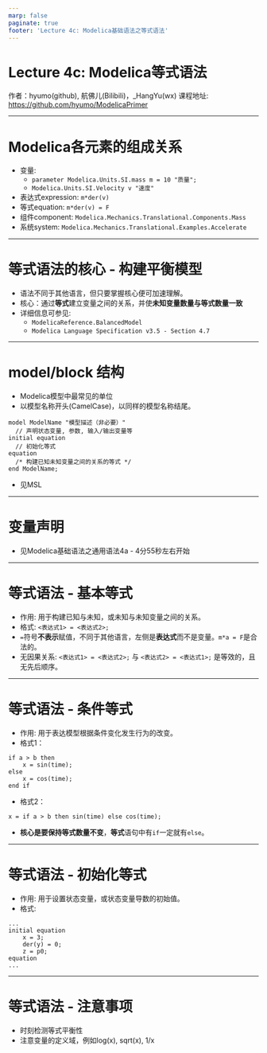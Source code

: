 ```yaml
---
marp: false
paginate: true
footer: 'Lecture 4c: Modelica基础语法之等式语法'
---
```


# Lecture 4c: Modelica等式语法
作者：hyumo(github), 航佛儿(Bilibili)，_HangYu(wx)
课程地址: https://github.com/hyumo/ModelicaPrimer

----
# Modelica各元素的组成关系
- 变量: 
    - `parameter Modelica.Units.SI.mass m = 10 "质量";`
    - `Modelica.Units.SI.Velocity v "速度"`
- 表达式expression: `m*der(v)`
- 等式equation: `m*der(v) = F`
- 组件component: `Modelica.Mechanics.Translational.Components.Mass`
- 系统system: `Modelica.Mechanics.Translational.Examples.Accelerate`

----
# 等式语法的核心 - 构建平衡模型
- 语法不同于其他语言，但只要掌握核心便可加速理解。
- 核心：通过**等式**建立变量之间的关系，并使**未知变量数量与等式数量一致**
- 详细信息可参见: 
    - `ModelicaReference.BalancedModel`
    - `Modelica Language Specification v3.5 - Section 4.7`

----
# model/block 结构
- Modelica模型中最常见的单位
- 以模型名称开头(CamelCase)，以同样的模型名称结尾。
```
model ModelName "模型描述（非必要）"
  // 声明状态变量, 参数, 输入/输出变量等
initial equation
  // 初始化等式
equation
  /* 构建已知未知变量之间的关系的等式 */
end ModelName;
```
- 见MSL

----
# 变量声明
- 见Modelica基础语法之通用语法4a - 4分55秒左右开始

----
# 等式语法 - 基本等式
- 作用: 用于构建已知与未知，或未知与未知变量之间的关系。
- 格式: `<表达式1> = <表达式2>;`
- `=`符号**不表示**赋值，不同于其他语言，左侧是**表达式**而不是变量。`m*a = F`是合法的。
- 无因果关系: `<表达式1> = <表达式2>;` 与 `<表达式2> = <表达式1>;` 是等效的，且无先后顺序。

----
# 等式语法 - 条件等式
- 作用: 用于表达模型根据条件变化发生行为的改变。
- 格式1：
```
if a > b then
    x = sin(time);
else
    x = cos(time);
end if
```
- 格式2：
```
x = if a > b then sin(time) else cos(time);
```
- **核心是要保持等式数量不变**，**等式**语句中有`if`一定就有`else`。

----
# 等式语法 - 初始化等式
- 作用: 用于设置状态变量，或状态变量导数的初始值。
- 格式: 
```
...
initial equation
    x = 3;
    der(y) = 0;
    z = p0;
equation
...
```

----
# 等式语法 - 注意事项
- 时刻检测等式平衡性
- 注意变量的定义域，例如log(x), sqrt(x), 1/x

<!-- ----
# 变量数量及等式数量计算
- 已知变量：`input`, `parameter`, `constant`
- 未知变量：其他变量都是未知(`output`, `flow`, `Real/Integer/Boolean/Enumeration`) -->

